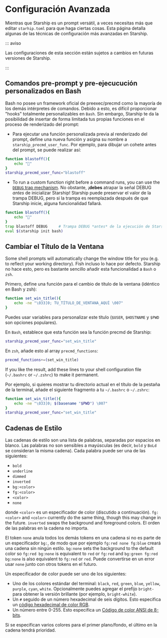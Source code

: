 # Configuración Avanzada

Mientras que Starship es un prompt versátil, a veces necesitas más que editar `starhip.toml` para que haga ciertas cosas. Esta página detalla algunas de las técnicas de configuración más avanzadas en Starship.

::: aviso

Las configuraciones de esta sección están sujetos a cambios en futuras versiones de Starship.

:::

## Comandos pre-prompt y pre-ejecucución personalizados en Bash

Bash no posee un framework oficial de preexec/precmd como la mayoría de los demás intérpretes de comandos. Debido a esto, es difícil proporcionar "hooks" totalmente personalizables en `Bash`. Sin embargo, Starship te da la posibilidad de insertar de forma limitada tus propias funciones en el proceso de renderizado del prompt:

- Para ejecutar una función personalizada previa al renderizado del prompt, define una nueva función y asigna su nombre a `starship_precmd_user_func`. Por ejemplo, para dibujar un cohete antes del prompt, se puede realizar así:

```bash
function blastoff(){
    echo "🚀"
}
starship_precmd_user_func="blastoff"
```

- To run a custom function right before a command runs, you can use the [`DEBUG` trap mechanism](https://jichu4n.com/posts/debug-trap-and-prompt_command-in-bash/). No obstante, ¡**debes** atrapar la señal DEBUG *antes* de inicializar Starship! Starship puede preservar el valor de la trampa DEBUG, pero si la trampa es reemplazada después de que Starship inicie, alguna funcionalidad fallará.

```bash
function blastoff(){
    echo "🚀"
}
trap blastoff DEBUG     # Trampa DEBUG *antes* de la ejecución de Starship
eval $(starship init bash)
```

## Cambiar el Título de la Ventana

Some shell prompts will automatically change the window title for you (e.g. to reflect your working directory). Fish incluso lo hace por defecto. Starship no hace esto, pero es bastante sencillo añadir esta funcionalidad a `Bash` o `zsh`.

Primero, define una función para el cambio de título de la ventana (idéntico en Bash y zsh):

```bash
function set_win_title(){
    echo -ne "\033]0; TU_TÍTULO_DE_VENTANA_AQUÍ \007"
}
```

Puedes usar variables para personalizar este título (`$USER`, `$HOSTNAME` y `$PWD` son opciones populares).

En `Bash`, establece que esta función sea la función precmd de Starship:

```bash
starship_precmd_user_func="set_win_title"
```

En `zsh`, añade esto al array `precmd_functions`:

```bash
precmd_functions+=(set_win_title)
```

If you like the result, add these lines to your shell configuration file (`~/.bashrc` or `~/.zshrc`) to make it permanent.

Por ejemplo, si quieres mostrar tu directorio actual en el título de la pestaña de la terminal, añade el siguiente fragmento a tu `~/.bashrc` o `~/.zshrc`:

```bash
function set_win_title(){
    echo -ne "\033]0; $(basename "$PWD") \007"
}
starship_precmd_user_func="set_win_title"
```

## Cadenas de Estilo

Las cadenas de estilo son una lista de palabras, separadas por espacios en blanco. Las palabras no son sensibles a mayúsculas (es decir, `bold` y `BoLd` se consideran la misma cadena). Cada palabra puede ser una de las siguientes:

  - `bold`
  - `underline`
  - `dimmed`
  - `inverted`
  - `bg:<color>`
  - `fg:<color>`
  - `<color>`
  - `none`

donde `<color>` es un especificador de color (discutido a continuación). `fg:<color>` and `<color>` currently do the same thing, though this may change in the future. `inverted` swaps the background and foreground colors. El orden de las palabras en la cadena no importa.

El token `none` anula todos los demás tokens en una cadena si no es parte de un especificador `bg:`, de modo que por ejemplo `fg:red none fg:blue` creará una cadena sin ningún estilo. `bg:none` sets the background to the default color so `fg:red bg:none` is equivalent to `red` or `fg:red` and `bg:green fg:red bg:none` is also equivalent to `fg:red` or `red`. Puede convertirse en un error usar `none` junto con otros tokens en el futuro.

Un especificador de color puede ser uno de los siguientes:

 - Uno de los colores estándar del terminal: `black`, `red`, `green`, `blue`, `yellow`, `purple`, `cyan`, `white`. Opcionalmente puedes agregar el prefijo `bright-` para obtener la versión brillante (por ejemplo, `bright-white`).
 - Un `#` seguido de un número hexadecimal de seis dígitos. Esto especifica un [código hexadecimal de color RGB](https://www.w3schools.com/colors/colors_hexadecimal.asp).
 - Un número entre 0-255. Esto especifica un [Código de color ANSI de 8-bits](https://i.stack.imgur.com/KTSQa.png).

Si se especifican varios colores para el primer plano/fondo, el último en la cadena tendrá prioridad.

